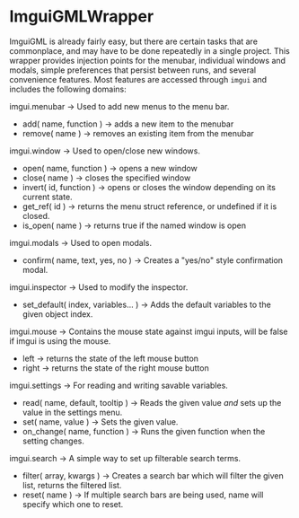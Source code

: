# ImguiGMLWrapper
ImguiGML is already fairly easy, but there are certain tasks that are commonplace, and may have to be done
repeatedly in a single project.  This wrapper provides injection points for the menubar, individual
windows and modals, simple preferences that persist between runs, and several convenience features.  Most
features are accessed through `imgui` and includes the following domains:

imgui.menubar -> Used to add new menus to the menu bar.
*	add( name, function ) -> adds a new item to the menubar
*	remove( name ) -> removes an existing item from the menubar


imgui.window -> Used to open/close new windows.
*	open( name, function ) -> opens a new window
*	close( name ) -> closes the specified window
*	invert( id, function ) -> opens or closes the window depending on its current state.
*	get_ref( id ) -> returns the menu struct reference, or undefined if it is closed.
*	is_open( name ) -> returns true if the named window is open


imgui.modals -> Used to open modals.
*	confirm( name, text, yes, no ) -> Creates a "yes/no" style confirmation modal.


imgui.inspector -> Used to modify the inspector.
*	set_default( index, variables... ) -> Adds the default variables to the given object index.


imgui.mouse -> Contains the mouse state against imgui inputs, will be false if imgui is using the mouse.
*	left	-> returns the state of the left mouse button
*	right	-> returns the state of the right mouse button


imgui.settings -> For reading and writing savable variables.
*	read( name, default, tooltip ) -> Reads the given value *and* sets up the value in the settings menu.
*	set( name, value ) -> Sets the given value.
*	on_change( name, function ) -> Runs the given function when the setting changes.
	

imgui.search -> A simple way to set up filterable search terms.
*	filter( array, kwargs ) -> Creates a search bar which will filter the given list, returns the filtered list.
*	reset( name ) -> If multiple search bars are being used, name will specify which one to reset.
	
